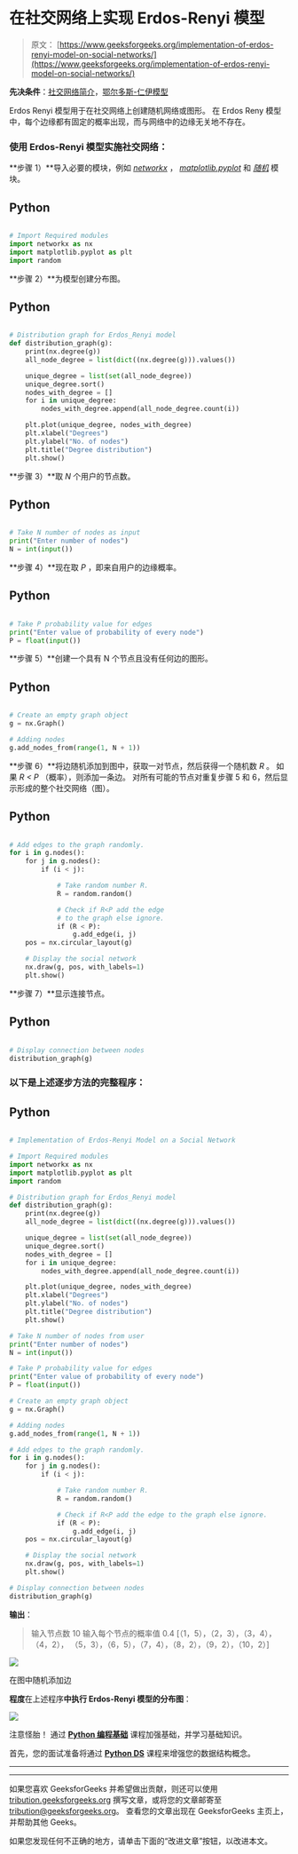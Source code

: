 # 在社交网络上实现 Erdos-Renyi 模型

> 原文： [https://www.geeksforgeeks.org/implementation-of-erdos-renyi-model-on-social-networks/](https://www.geeksforgeeks.org/implementation-of-erdos-renyi-model-on-social-networks/)

**先决条件**：[社交网络简介](https://www.geeksforgeeks.org/introduction-to-social-networks-using-networkx-in-python/)，[鄂尔多斯-仁伊模型](https://www.geeksforgeeks.org/erdos-renyl-model-generating-random-graphs/)

Erdos Renyi 模型用于在社交网络上创建随机网络或图形。 在 Erdos Reny 模型中，每个边缘都有固定的概率出现，而与网络中的边缘无关地不存在。

### 使用 Erdos-Renyi 模型实施社交网络：

**步骤 1）**导入必要的模块，例如 [*networkx*](https://www.geeksforgeeks.org/networkx-python-software-package-study-complex-networks/) ， [*matplotlib.pyplot*](https://www.geeksforgeeks.org/pyplot-in-matplotlib/) 和 [*随机*](https://www.geeksforgeeks.org/random-random-function-in-python/) 模块。

## Python

```py

# Import Required modules 
import networkx as nx 
import matplotlib.pyplot as plt 
import random

```

**步骤 2）**为模型创建分布图。

## Python

```py

# Distribution graph for Erdos_Renyi model 
def distribution_graph(g): 
    print(nx.degree(g)) 
    all_node_degree = list(dict((nx.degree(g))).values()) 

    unique_degree = list(set(all_node_degree)) 
    unique_degree.sort() 
    nodes_with_degree = [] 
    for i in unique_degree: 
        nodes_with_degree.append(all_node_degree.count(i)) 

    plt.plot(unique_degree, nodes_with_degree) 
    plt.xlabel("Degrees") 
    plt.ylabel("No. of nodes") 
    plt.title("Degree distribution") 
    plt.show()

```

**步骤 3）**取 *N* 个用户的节点数。

## Python

```py

# Take N number of nodes as input 
print("Enter number of nodes") 
N = int(input())

```

**步骤 4）**现在取 *P* ，即来自用户的边缘概率。

## Python

```py

# Take P probability value for edges 
print("Enter value of probability of every node") 
P = float(input())

```

**步骤 5）**创建一个具有 N 个节点且没有任何边的图形。

## Python

```py

# Create an empty graph object 
g = nx.Graph() 

# Adding nodes 
g.add_nodes_from(range(1, N + 1))

```

**步骤 6）**将边随机添加到图中，获取一对节点，然后获得一个随机数 *R* 。 如果 *R < P* （概率），则添加一条边。 对所有可能的节点对重复步骤 5 和 6，然后显示形成的整个社交网络（图）。

## Python

```py

# Add edges to the graph randomly. 
for i in g.nodes(): 
    for j in g.nodes(): 
        if (i < j): 

            # Take random number R. 
            R = random.random() 

            # Check if R<P add the edge  
            # to the graph else ignore. 
            if (R < P): 
                g.add_edge(i, j) 
    pos = nx.circular_layout(g) 

    # Display the social network  
    nx.draw(g, pos, with_labels=1) 
    plt.show()

```

**步骤 7）**显示连接节点。

## Python

```py

# Display connection between nodes     
distribution_graph(g)

```

### 以下是上述逐步方法的完整程序：

## Python

```py

# Implementation of Erdos-Renyi Model on a Social Network 

# Import Required modules 
import networkx as nx 
import matplotlib.pyplot as plt 
import random 

# Distribution graph for Erdos_Renyi model 
def distribution_graph(g): 
    print(nx.degree(g)) 
    all_node_degree = list(dict((nx.degree(g))).values()) 

    unique_degree = list(set(all_node_degree)) 
    unique_degree.sort() 
    nodes_with_degree = [] 
    for i in unique_degree: 
        nodes_with_degree.append(all_node_degree.count(i)) 

    plt.plot(unique_degree, nodes_with_degree) 
    plt.xlabel("Degrees") 
    plt.ylabel("No. of nodes") 
    plt.title("Degree distribution") 
    plt.show() 

# Take N number of nodes from user 
print("Enter number of nodes") 
N = int(input()) 

# Take P probability value for edges 
print("Enter value of probability of every node") 
P = float(input()) 

# Create an empty graph object 
g = nx.Graph() 

# Adding nodes 
g.add_nodes_from(range(1, N + 1)) 

# Add edges to the graph randomly. 
for i in g.nodes(): 
    for j in g.nodes(): 
        if (i < j): 

            # Take random number R. 
            R = random.random() 

            # Check if R<P add the edge to the graph else ignore. 
            if (R < P): 
                g.add_edge(i, j) 
    pos = nx.circular_layout(g) 

    # Display the social network  
    nx.draw(g, pos, with_labels=1) 
    plt.show() 

# Display connection between nodes     
distribution_graph(g) 

```

**输出**：

> 输入节点数
> 10
> 输入每个节点的概率值
> 0.4
> [（1，5），（2，3），（3，4），（4，2）， （5，3），（6，5），（7，4），（8，2），（9，2），（10，2）]

![](img/7a9a8ac513df28e669d7b450c25da38a.png)

在图中随机添加边

**程度**在上述程序**中执行 Erdos-Renyi 模型的分布图**：

![](img/7bb48940a556f75666a63b7a1b5ffb27.png)

注意怪胎！ 通过 [**Python 编程基础**](https://practice.geeksforgeeks.org/courses/Python-Foundation?utm_source=geeksforgeeks&utm_medium=article&utm_campaign=GFG_Article_Bottom_Python_Foundation) 课程加强基础，并学习基础知识。

首先，您的面试准备将通过 [**Python DS**](https://practice.geeksforgeeks.org/courses/Data-Structures-With-Python?utm_source=geeksforgeeks&utm_medium=article&utm_campaign=GFG_Article_Bottom_Python_DS) 课程来增强您的数据结构概念。

* * *

* * *

如果您喜欢 GeeksforGeeks 并希望做出贡献，则还可以使用 [tribution.geeksforgeeks.org](https://contribute.geeksforgeeks.org/) 撰写文章，或将您的文章邮寄至 tribution@geeksforgeeks.org。 查看您的文章出现在 GeeksforGeeks 主页上，并帮助其他 Geeks。

如果您发现任何不正确的地方，请单击下面的“改进文章”按钮，以改进本文。
